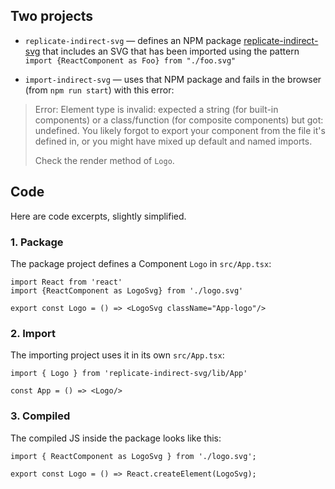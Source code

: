 ## Two projects

* `replicate-indirect-svg` &mdash; defines an NPM package [replicate-indirect-svg](https://www.npmjs.com/package/replicate-indirect-svg) that includes an SVG that has been imported using the pattern `import {ReactComponent as Foo} from "./foo.svg"`

* `import-indirect-svg` &mdash; uses that NPM package and fails in the browser (from `npm run start`) with this error:

> Error: Element type is invalid: expected a string (for built-in components) or a class/function (for composite components) but got: undefined. You likely forgot to export your component from the file it's defined in, or you might have mixed up default and named imports.
> 
> Check the render method of `Logo`.

## Code

Here are code excerpts, slightly simplified.

### 1. Package

The package project defines a Component `Logo` in `src/App.tsx`:

    import React from 'react'
    import {ReactComponent as LogoSvg} from './logo.svg'
    
    export const Logo = () => <LogoSvg className="App-logo"/>

### 2. Import

The importing project uses it in its own `src/App.tsx`:

    import { Logo } from 'replicate-indirect-svg/lib/App'

    const App = () => <Logo/>

### 3. Compiled

The compiled JS inside the package looks like this:

    import { ReactComponent as LogoSvg } from './logo.svg';

    export const Logo = () => React.createElement(LogoSvg);
